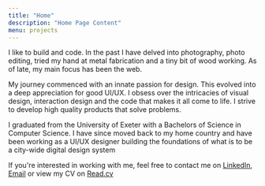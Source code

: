 ```yaml
---
title: "Home"
description: "Home Page Content"
menu: projects
---
```

I like to build and code. In the past I have delved into photography, photo editing, tried my hand at metal fabrication and a tiny bit of wood working. As of late, my main focus has been the web.

My journey commenced with an innate passion for design. This evolved into a deep appreciation for good UI/UX. I obsess over the intricacies of visual design, interaction design and the code that makes it all come to life. I strive to develop high quality products that solve problems.

I graduated from the University of Exeter with a Bachelors of Science in Computer Science. I have since moved back to my home country and have been working as a UI/UX designer building the foundations of what is to be a city-wide digital design system

If you're interested in working with me, feel free to contact me on [LinkedIn](https://www.linkedin.com/in/saleh-lootah/), [Email](mailto:saleh.lootah3@gmail.com) or view my CV on [Read.cv](https://read.cv/stl)
